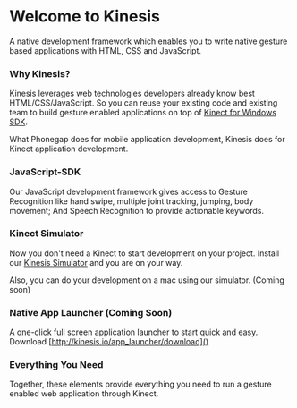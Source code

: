 Welcome to Kinesis
======================

A native development framework which enables you to write native gesture based applications with HTML, CSS and JavaScript.

### Why Kinesis?

Kinesis leverages web technologies developers already know best HTML/CSS/JavaScript. So you can reuse your existing code and existing team to build gesture enabled applications on top of [Kinect for Windows SDK](http://www.microsoft.com/en-us/kinectforwindows/develop/).

What Phonegap does for mobile application development, Kinesis does for Kinect application development.

### JavaScript-SDK

Our JavaScript development framework gives access to Gesture Recognition like hand swipe, multiple joint tracking, jumping, body movement; And Speech Recognition to provide actionable keywords. 

### Kinect Simulator

Now you don't need a Kinect to start development on your project. Install our [Kinesis Simulator](/simulators) and you are on your way.

Also, you can do your development on a mac using our simulator. (Coming soon)

### Native App Launcher (Coming Soon)

A one-click full screen application launcher to start quick and easy. Download [http://kinesis.io/app_launcher/download]()

### Everything You Need

Together, these elements provide everything you need to run a gesture enabled web application through Kinect.